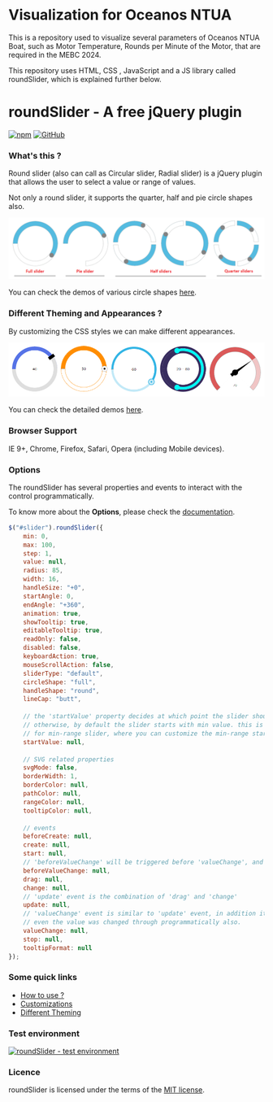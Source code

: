# Visualization for Oceanos NTUA 

This is a repository used to visualize several parameters of Oceanos NTUA Boat, 
such as Motor Temperature, Rounds per Minute of the Motor, that are required in
the MEBC 2024.

This repository uses HTML, CSS , JavaScript and a JS library called roundSlider,
which is explained further below.

# roundSlider - A free jQuery plugin

[![npm](https://img.shields.io/npm/v/round-slider)](https://www.npmjs.com/package/round-slider) [![GitHub](https://img.shields.io/github/license/soundar24/roundSlider)](https://github.com/soundar24/roundSlider/blob/master/LICENSE)

### What's this ?

Round slider (also can call as Circular slider, Radial slider) is a jQuery plugin that allows the user to select a value or range of values.

Not only a round slider, it supports the quarter, half and pie circle shapes also.

![roundSlider - full slider, pie slider, half slider and quarter slider types](/images/sliders.png)

You can check the demos of various circle shapes [here](http://roundsliderui.com/demos.html#various-circle-shapes "various circle shapes - demo").

### Different Theming and Appearances ?

By customizing the CSS styles we can make different appearances.

![roundSlider - different theming and appearances](/images/appearances.png)

You can check the detailed demos [here](http://roundsliderui.com/demos.html#different-theming-and-appearances "different theming and appearances").

### Browser Support

IE 9+, Chrome, Firefox, Safari, Opera (including Mobile devices).

### Options

The roundSlider has several properties and events to interact with the control programmatically. 

To know more about the **Options**, please check the [documentation](http://roundsliderui.com/document.html#options "Documentation about roundSlider Options").

```javascript
$("#slider").roundSlider({
	min: 0,
	max: 100,
	step: 1,
	value: null,
	radius: 85,
	width: 16,
	handleSize: "+0",
	startAngle: 0,
	endAngle: "+360",
	animation: true,
	showTooltip: true,
	editableTooltip: true,
	readOnly: false,
	disabled: false,
	keyboardAction: true,
	mouseScrollAction: false,
	sliderType: "default",
	circleShape: "full",
	handleShape: "round",
	lineCap: "butt",

	// the 'startValue' property decides at which point the slider should start.
	// otherwise, by default the slider starts with min value. this is mainly used
	// for min-range slider, where you can customize the min-range start position.
	startValue: null,

	// SVG related properties
	svgMode: false,
	borderWidth: 1,
	borderColor: null,
	pathColor: null,
	rangeColor: null,
	tooltipColor: null,

	// events
	beforeCreate: null,
	create: null,
	start: null,
	// 'beforeValueChange' will be triggered before 'valueChange', and it can be cancellable
	beforeValueChange: null,
	drag: null,
	change: null,
	// 'update' event is the combination of 'drag' and 'change'
	update: null,
	// 'valueChange' event is similar to 'update' event, in addition it will trigger
	// even the value was changed through programmatically also.
	valueChange: null,
	stop: null,
	tooltipFormat: null
});
```

### Some quick links

- [How to use ?](http://roundsliderui.com/document.html#how-to-install "roundSlider - How to use ?")
- [Customizations](http://roundsliderui.com/demos.html#customizations "roundSlider - Customizations")
- [Different Theming](http://roundsliderui.com/demos.html#different-theming-and-appearances "roundSlider - Different theming and appearances")

### Test environment

[![roundSlider - test environment](/images/Browserstack-logo.png)](https://www.browserstack.com/)

### Licence

roundSlider is licensed under the terms of the [MIT license](http://roundsliderui.com/licence.html "roundSlider - MIT licence").
